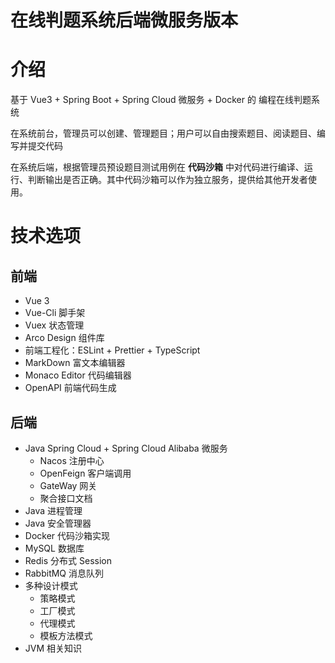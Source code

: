 # 在线判题系统后端微服务版本
# 介绍
基于 Vue3 + Spring Boot + Spring Cloud 微服务 + Docker 的 编程在线判题系统

在系统前台，管理员可以创建、管理题目；用户可以自由搜索题目、阅读题目、编写并提交代码

在系统后端，根据管理员预设题目测试用例在 **代码沙箱** 中对代码进行编译、运行、判断输出是否正确。其中代码沙箱可以作为独立服务，提供给其他开发者使用。
# 技术选项
## 前端
 - Vue 3
 - Vue-Cli 脚手架
 - Vuex 状态管理
 - Arco Design 组件库
 - 前端工程化：ESLint + Prettier + TypeScript
 - MarkDown 富文本编辑器
 - Monaco Editor 代码编辑器
 - OpenAPI 前端代码生成
## 后端
 - Java Spring Cloud + Spring Cloud Alibaba 微服务
   - Nacos 注册中心
   - OpenFeign 客户端调用
   - GateWay 网关
   - 聚合接口文档
 - Java 进程管理
 - Java 安全管理器
 - Docker 代码沙箱实现
 - MySQL 数据库
 - Redis 分布式 Session
 - RabbitMQ 消息队列
 - 多种设计模式
   - 策略模式
   - 工厂模式
   - 代理模式
   - 模板方法模式
 - JVM 相关知识
